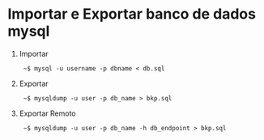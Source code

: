 # Importar e Exportar banco de dados mysql

1. Importar

		~$ mysql -u username -p dbname < db.sql

2. Exportar

		~$ mysqldump -u user -p db_name > bkp.sql

3. Exportar Remoto

		~$ mysqldump -u user -p db_name -h db_endpoint > bkp.sql
